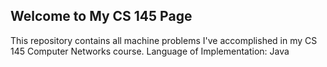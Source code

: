 ## Welcome to My CS 145 Page

This repository contains all machine problems I've accomplished in my CS 145 Computer Networks course.
Language of Implementation: Java
